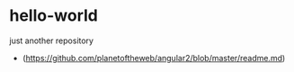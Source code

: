 # hello-world
just another repository
- (https://github.com/planetoftheweb/angular2/blob/master/readme.md)
